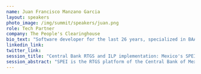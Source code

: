 ```yaml
---
name: Juan Francisco Manzano Garcia 
layout: speakers
photo_image: /img/summit/speakers/juan.png
role: Tech Partner
company: The People's Clearinghouse
bio_text: "Software developer for the last 26 years, specialized in BAAS, core banking, digital wallets, and payment systems. With a strong interest in microfinance and socially conscious tech projects."
linkedin_link:
twitter_link:
session_title: "Central Bank RTGS and ILP implementation: Mexico's SPEI and the People's Clearinghouse"
session_abstract: "SPEI is the RTGS platform of the Central Bank of Mexico, currently serving most financial entities in the country, either directly or through intermediary entities. In this group, we will introduce and discuss the structure of a SPEI-oriented Clearinghouse, based on our development of the People's Clearinghouse, which is meant to serve as an intermediary access point to SPEI for indirect participants. Our goal in this discussion is to collectively identify possible points of intersection with ILP functions. Could such a Clearinghouse serve as both a SPEI node and an ILP node, promoting the interoperability of both structures and thus extending the reach of the ILP network (perhaps in a similar way as Rafiki could eventually interconnect the ILP network with a Mojaloop scheme)? How could an ILP-based remittance order flow platform interact with such a Clearinghouse? We invite all people to learn about this financial inclusion project from a technical perspective and discuss how the ILP could enrich it."
---
```



